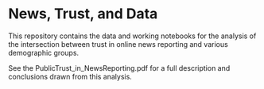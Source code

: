# News, Trust, and Data

This repository contains the data and working notebooks for the analysis of the intersection between trust in online news reporting and various demographic groups.

See the PublicTrust_in_NewsReporting.pdf for a full description and conclusions drawn from this analysis.
